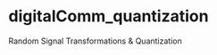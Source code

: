 digitalComm_quantization
========================

Random Signal Transformations &amp;  Quantization
